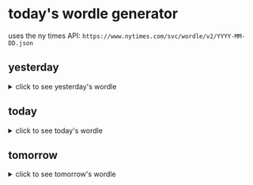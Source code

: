# today's wordle generator

uses the ny times API: `https://www.nytimes.com/svc/wordle/v2/YYYY-MM-DD.json`

## yesterday

<details>
    <summary>click to see yesterday's wordle</summary>

    mommy

</details>

## today

<details>
    <summary>click to see today's wordle</summary>

    carve

</details>

## tomorrow

<details>
    <summary>click to see tomorrow's wordle</summary>

    gusty

</details>
